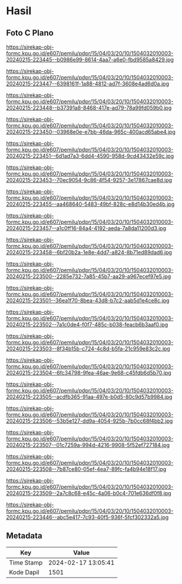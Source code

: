 # Hasil

## Foto C Plano

https://sirekap-obj-formc.kpu.go.id/e607/pemilu/pdpr/15/04/03/20/10/1504032010003-20240215-223445--b0986e99-8614-4aa7-a6e0-fbd9585a8429.jpg

https://sirekap-obj-formc.kpu.go.id/e607/pemilu/pdpr/15/04/03/20/10/1504032010003-20240215-223447--6398161f-1a88-4812-ad7f-3608e4ad6d0a.jpg

https://sirekap-obj-formc.kpu.go.id/e607/pemilu/pdpr/15/04/03/20/10/1504032010003-20240215-223448--b37391a8-8468-417e-ad79-78a99fd059b0.jpg

https://sirekap-obj-formc.kpu.go.id/e607/pemilu/pdpr/15/04/03/20/10/1504032010003-20240215-223450--03968e0e-e7bb-46da-965c-400acd65abe4.jpg

https://sirekap-obj-formc.kpu.go.id/e607/pemilu/pdpr/15/04/03/20/10/1504032010003-20240215-223451--6d1ad7a3-6dd4-4590-958d-9cd43432e59c.jpg

https://sirekap-obj-formc.kpu.go.id/e607/pemilu/pdpr/15/04/03/20/10/1504032010003-20240215-223453--70ec9054-9c86-4f54-9257-3e17867cae8d.jpg

https://sirekap-obj-formc.kpu.go.id/e607/pemilu/pdpr/15/04/03/20/10/1504032010003-20240215-223455--aa468640-5483-49bf-828c-e8d14b30ed4b.jpg

https://sirekap-obj-formc.kpu.go.id/e607/pemilu/pdpr/15/04/03/20/10/1504032010003-20240215-223457--a1c0ff16-84a4-4192-aeda-7a8da11200d3.jpg

https://sirekap-obj-formc.kpu.go.id/e607/pemilu/pdpr/15/04/03/20/10/1504032010003-20240215-223458--6bf20b2a-1e8e-4dd7-a824-8b71ed89dad6.jpg

https://sirekap-obj-formc.kpu.go.id/e607/pemilu/pdpr/15/04/03/20/10/1504032010003-20240215-223500--2285e732-7a85-45b7-aa29-a967ecef97e5.jpg

https://sirekap-obj-formc.kpu.go.id/e607/pemilu/pdpr/15/04/03/20/10/1504032010003-20240215-223501--36ea1f70-8bea-43d8-b7c2-aab5d1e4ce8c.jpg

https://sirekap-obj-formc.kpu.go.id/e607/pemilu/pdpr/15/04/03/20/10/1504032010003-20240215-223502--7a1c0de4-f0f7-485c-b038-feacb6b3aaf0.jpg

https://sirekap-obj-formc.kpu.go.id/e607/pemilu/pdpr/15/04/03/20/10/1504032010003-20240215-223503--8f34b15b-c724-4c8d-b5fa-21c959e83c2c.jpg

https://sirekap-obj-formc.kpu.go.id/e607/pemilu/pdpr/15/04/03/20/10/1504032010003-20240215-223504--6fc34798-9fea-46ae-9e68-c45fdb6d5b70.jpg

https://sirekap-obj-formc.kpu.go.id/e607/pemilu/pdpr/15/04/03/20/10/1504032010003-20240215-223505--acdfb365-91aa-497e-b0d5-80c9d57b9984.jpg

https://sirekap-obj-formc.kpu.go.id/e607/pemilu/pdpr/15/04/03/20/10/1504032010003-20240215-223506--53b5e127-dd9a-4054-925b-7b0cc68f4bb2.jpg

https://sirekap-obj-formc.kpu.go.id/e607/pemilu/pdpr/15/04/03/20/10/1504032010003-20240215-223507--01c7259a-994d-4216-9908-5f52ef727184.jpg

https://sirekap-obj-formc.kpu.go.id/e607/pemilu/pdpr/15/04/03/20/10/1504032010003-20240215-223508--7b87ce80-05ef-4ea7-89fc-fa4b94e18f17.jpg

https://sirekap-obj-formc.kpu.go.id/e607/pemilu/pdpr/15/04/03/20/10/1504032010003-20240215-223509--2a7c8c68-e45c-4a06-b0c4-701e636df0f8.jpg

https://sirekap-obj-formc.kpu.go.id/e607/pemilu/pdpr/15/04/03/20/10/1504032010003-20240215-223446--abc5e417-7c93-40f5-936f-5fcf302332a5.jpg


## Metadata

| Key        | Value               |
| ---------- | ------------------- |
| Time Stamp | 2024-02-17 13:05:41 |
| Kode Dapil | 1501                |



